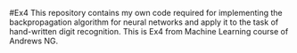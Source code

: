 #Ex4
This repository contains my own code required for implementing the backpropagation algorithm for neural networks and apply it to the task of hand-written digit recognition.
This is Ex4 from Machine Learning course of Andrews NG.

